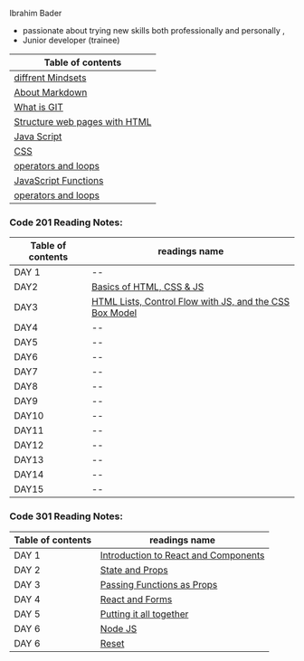 Ibrahim Bader 
- passionate about trying new skills both professionally and personally ,
- Junior developer (trainee)




Table of contents |
------------ | 
[diffrent Mindsets](mindset) |
[About Markdown](markdown) |
[What is GIT](git) |
[Structure web pages with HTML](htmlread)|
[Java Script](jscrip)|
[CSS](csslanguage)|
[operators and loops](loops)|
[ JavaScript Functions](projava) |
[operators and loops](loops)|

### Code 201 Reading Notes: 
Table of contents |readings name |
------------ | ------------ |
DAY 1| --|
DAY2| [Basics of HTML, CSS & JS](class-02)|
DAY3| [HTML Lists, Control Flow with JS, and the CSS Box Model](boxes)|
DAY4| --|
DAY5| --|
DAY6| --|
DAY7| --|
DAY8| --|
DAY9| --|
DAY10| --|
DAY11| --|
DAY12| --|
DAY13| --|
DAY14| --|
DAY15| --|

### Code 301 Reading Notes: 
Table of contents |readings name |
------------ | ------------ |
DAY 1| [Introduction to React and Components](react)|
DAY 2| [State and Props](state)|
DAY 3| [Passing Functions as Props](class3)|
DAY 4| [React and Forms](class4)|
DAY 5| [Putting it all together](class5)|
DAY 6| [Node JS](class6)|
DAY 6| [Reset](class7)|

